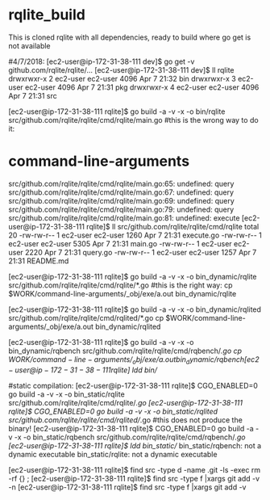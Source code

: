 # rqlite_build
This is cloned rqlite with all dependencies, ready to build where go get is not available

#4/7/2018:
[ec2-user@ip-172-31-38-111 dev]$ go get -v github.com/rqlite/rqlite/...
[ec2-user@ip-172-31-38-111 dev]$ ll rqlite
drwxrwxr-x 2 ec2-user ec2-user 4096 Apr  7 21:32 bin
drwxrwxr-x 3 ec2-user ec2-user 4096 Apr  7 21:31 pkg
drwxrwxr-x 4 ec2-user ec2-user 4096 Apr  7 21:31 src


[ec2-user@ip-172-31-38-111 rqlite]$ go build -a -v -x  -o bin/rqlite  src/github.com/rqlite/rqlite/cmd/rqlite/main.go   #this is the wrong way to do it:
# command-line-arguments
src/github.com/rqlite/rqlite/cmd/rqlite/main.go:65: undefined: query
src/github.com/rqlite/rqlite/cmd/rqlite/main.go:67: undefined: query
src/github.com/rqlite/rqlite/cmd/rqlite/main.go:69: undefined: query
src/github.com/rqlite/rqlite/cmd/rqlite/main.go:79: undefined: query
src/github.com/rqlite/rqlite/cmd/rqlite/main.go:81: undefined: execute
[ec2-user@ip-172-31-38-111 rqlite]$ ll src/github.com/rqlite/rqlite/cmd/rqlite
total 20
-rw-rw-r-- 1 ec2-user ec2-user 1260 Apr  7 21:31 execute.go
-rw-rw-r-- 1 ec2-user ec2-user 5305 Apr  7 21:31 main.go
-rw-rw-r-- 1 ec2-user ec2-user 2220 Apr  7 21:31 query.go
-rw-rw-r-- 1 ec2-user ec2-user 1257 Apr  7 21:31 README.md

[ec2-user@ip-172-31-38-111 rqlite]$ go build -a -v -x  -o bin_dynamic/rqlite  src/github.com/rqlite/rqlite/cmd/rqlite/*.go  #this is the right way:
cp $WORK/command-line-arguments/_obj/exe/a.out bin_dynamic/rqlite

[ec2-user@ip-172-31-38-111 rqlite]$ go build -a -v -x  -o bin_dynamic/rqlited src/github.com/rqlite/rqlite/cmd/rqlited/*.go
cp $WORK/command-line-arguments/_obj/exe/a.out bin_dynamic/rqlited

[ec2-user@ip-172-31-38-111 rqlite]$ go build -a -v -x  -o bin_dynamic/rqbench src/github.com/rqlite/rqlite/cmd/rqbench/*.go
cp $WORK/command-line-arguments/_obj/exe/a.out bin_dynamic/rqbench
[ec2-user@ip-172-31-38-111 rqlite]$ ldd bin/*

#static compilation:
[ec2-user@ip-172-31-38-111 rqlite]$ CGO_ENABLED=0 go build -a -v -x  -o bin_static/rqlite  src/github.com/rqlite/rqlite/cmd/rqlite/*.go
[ec2-user@ip-172-31-38-111 rqlite]$ CGO_ENABLED=0 go build -a -v -x  -o bin_static/rqlited src/github.com/rqlite/rqlite/cmd/rqlited/*.go #this does not produce the binary!
[ec2-user@ip-172-31-38-111 rqlite]$ CGO_ENABLED=0 go build -a -v -x  -o bin_static/rqbench src/github.com/rqlite/rqlite/cmd/rqbench/*.go
[ec2-user@ip-172-31-38-111 rqlite]$ ldd bin_static/*
bin_static/rqbench:
        not a dynamic executable
bin_static/rqlite:
        not a dynamic executable

[ec2-user@ip-172-31-38-111 rqlite]$ find src -type d -name .git -ls -exec rm -rf {} \;
[ec2-user@ip-172-31-38-111 rqlite]$ find src -type f |xargs git add -v -n
[ec2-user@ip-172-31-38-111 rqlite]$ find src -type f |xargs git add -v 		

